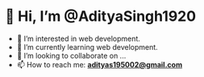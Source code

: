 # 👋 Hi, I’m @AdityaSingh1920  

- 👀 I’m interested in web development.  
- 🌱 I’m currently learning web development.  
- 💞️ I’m looking to collaborate on ...  
- 📫 How to reach me: **adityas195002@gmail.com**  
